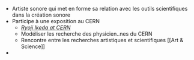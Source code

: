 - Artiste sonore qui met en forme sa relation avec les outils scientifiques dans la création sonore
- Participe à une exposition au CERN
	- [*Ryoji Ikeda at CERN*](https://arts.cern/article/ryoji-ikeda-cern)
	- Modéliser les recherche des physicien..nes du CERN
	- Rencontre entre les recherches artistiques et scientifiques [[Art & Science]]
-